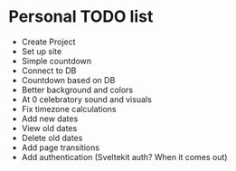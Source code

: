 # Personal TODO list 
- Create Project
- Set up site
- Simple countdown 
- Connect to DB 
- Countdown based on DB
- Better background and colors
- At 0 celebratory sound and visuals
- Fix timezone calculations
- Add new dates
- View old dates
- Delete old dates
- Add page transitions
- Add authentication (Sveltekit auth? When it comes out)
